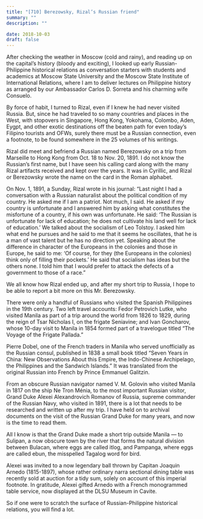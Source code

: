 ```yaml
---
title: "[710] Berezowsky, Rizal’s Russian friend"
summary: ""
description: ""

date: 2018-10-03
draft: false
---
```


After checking the weather in Moscow (cold and rainy), and reading up on the capital’s history (bloody and exciting), I looked up early Russian-Philippine historical relations as conversation starters with students and academics at Moscow State University and the Moscow State Institute of International Relations, where I am to deliver lectures on Philippine history as arranged by our Ambassador Carlos D. Sorreta and his charming wife Consuelo.

By force of habit, I turned to Rizal, even if I knew he had never visited Russia. But, since he had traveled to so many countries and places in the West, with stopovers in Singapore, Hong Kong, Yokohama, Colombo, Aden, Eygpt, and other exotic destinations off the beaten path for even today’s Filipino tourists and OFWs, surely there must be a Russian connection, even a footnote, to be found somewhere in the 25 volumes of his writings.

Rizal did meet and befriend a Russian named Berezowsky on a trip from Marseille to Hong Kong from Oct. 18 to Nov. 20, 1891. I do not know the Russian’s first name, but I have seen his calling card along with the many Rizal artifacts received and kept over the years. It was in Cyrillic, and Rizal or Berezowsky wrote the name on the card in the Roman alphabet.

On Nov. 1, 1891, a Sunday, Rizal wrote in his journal: “Last night I had a conversation with a Russian naturalist about the political condition of my country. He asked me if I am a patriot. Not much, I said. He asked if my country is unfortunate and I answered him by asking what constitutes the misfortune of a country, if his own was unfortunate. He said: ‘The Russian is unfortunate for lack of education; he does not cultivate his land well for lack of education.’ We talked about the socialism of Leo Tolstoy. I asked him what end he pursues and he said to me that it seems he oscillates, that he is a man of vast talent but he has no direction yet. Speaking about the difference in character of the Europeans in the colonies and those in Europe, he said to me: ‘Of course, for they (the Europeans in the colonies) think only of filling their pockets.’ He said that socialism has ideas but the others none. I told him that I would prefer to attack the defects of a government to those of a race.”

We all know how Rizal ended up, and after my short trip to Russia, I hope to be able to report a bit more on this Mr. Berezowsky.

There were only a handful of Russians who visited the Spanish Philippines in the 19th century. Two left travel accounts: Fedor Petrovich Lutke, who visited Manila as part of a trip around the world from 1826 to 1829, during the reign of Tsar Nicholas I, on the frigate Seniavine; and Ivan Goncharov, whose 10-day visit to Manila in 1854 formed part of a travelogue titled “The Voyage of the Frigate Pallada.”

Pierre Dobel, one of the French traders in Manila who served unofficially as the Russian consul, published in 1838 a small book titled “Seven Years in China: New Observations About this Empire, the Indo-Chinese Archipelago, the Philippines and the Sandwich Islands.” It was translated from the original Russian into French by Prince Emmanuel Galitzin.

From an obscure Russian navigator named V. M. Golovin who visited Manila in 1817 on the ship Ne Tron Ménia, to the most important Russian visitor, Grand Duke Alexei Alexandrovich Romanov of Russia, supreme commander of the Russian Navy, who visited in 1891, there is a lot that needs to be researched and written up after my trip. I have held on to archival documents on the visit of the Russian Grand Duke for many years, and now is the time to read them.

All I know is that the Grand Duke made a short trip outside Manila — to Sulipan, a now obscure town by the river that forms the natural division between Bulacan, where eggs are called itlog, and Pampanga, where eggs are called ebun, the misspelled Tagalog word for bird.

Alexei was invited to a now legendary ball thrown by Capitan Joaquin Arnedo (1815-1897), whose rather ordinary narra sectional dining table was recently sold at auction for a tidy sum, solely on account of this imperial footnote. In gratitude, Alexei gifted Arnedo with a French monogrammed table service, now displayed at the DLSU Museum in Cavite.

So if one were to scratch the surface of Russian-Philippine historical relations, you will find a lot.
